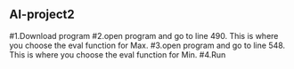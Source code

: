 ## AI-project2
#1.Download program
#2.open program and go to line 490. This is where you choose the eval function for Max.
#3.open program and go to line 548. This is where you choose the eval function for Min.
#4.Run
